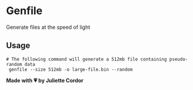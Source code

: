 # Genfile

Generate files at the speed of light

## Usage
```shell
# The following command will generate a 512mb file containing pseudo-random data
 genfile --size 512mb -o large-file.bin --random
```

**Made with 💗 by Juliette Cordor**
